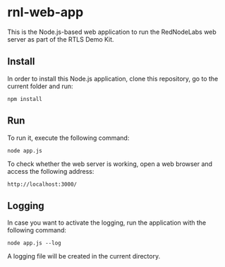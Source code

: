 # rnl-web-app

This is the Node.js-based web application to run the RedNodeLabs web server as part of the RTLS Demo Kit.

## Install

In order to install this Node.js application, clone this repository, go to the current folder and run:
```
npm install
```

## Run

To run it, execute the following command:
```
node app.js
```

To check whether the web server is working, open a web browser and access the following address:
```
http://localhost:3000/
```

## Logging

In case you want to activate the logging, run the application with the following command:
```
node app.js --log
```

A logging file will be created in the current directory.
